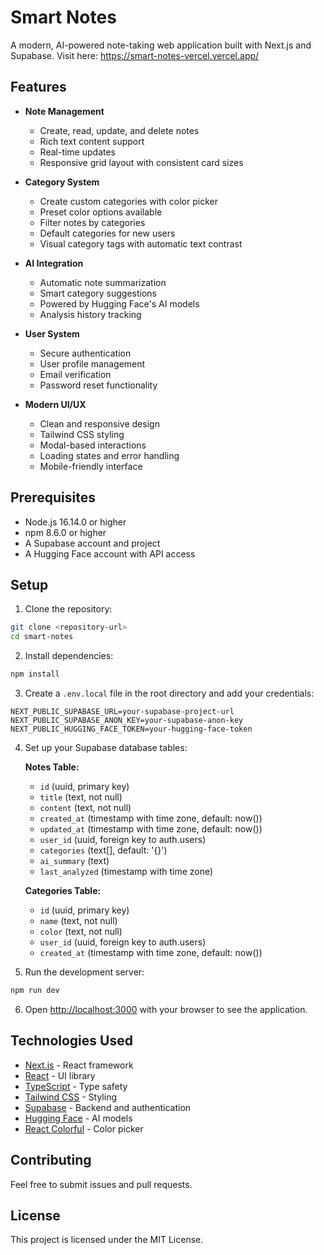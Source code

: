 # Smart Notes

A modern, AI-powered note-taking web application built with Next.js and Supabase.
Visit here: https://smart-notes-vercel.vercel.app/

## Features

- **Note Management**
  - Create, read, update, and delete notes
  - Rich text content support
  - Real-time updates
  - Responsive grid layout with consistent card sizes

- **Category System**
  - Create custom categories with color picker
  - Preset color options available
  - Filter notes by categories
  - Default categories for new users
  - Visual category tags with automatic text contrast

- **AI Integration**
  - Automatic note summarization
  - Smart category suggestions
  - Powered by Hugging Face's AI models
  - Analysis history tracking

- **User System**
  - Secure authentication
  - User profile management
  - Email verification
  - Password reset functionality

- **Modern UI/UX**
  - Clean and responsive design
  - Tailwind CSS styling
  - Modal-based interactions
  - Loading states and error handling
  - Mobile-friendly interface

## Prerequisites

- Node.js 16.14.0 or higher
- npm 8.6.0 or higher
- A Supabase account and project
- A Hugging Face account with API access

## Setup

1. Clone the repository:
```bash
git clone <repository-url>
cd smart-notes
```

2. Install dependencies:
```bash
npm install
```

3. Create a `.env.local` file in the root directory and add your credentials:
```
NEXT_PUBLIC_SUPABASE_URL=your-supabase-project-url
NEXT_PUBLIC_SUPABASE_ANON_KEY=your-supabase-anon-key
NEXT_PUBLIC_HUGGING_FACE_TOKEN=your-hugging-face-token
```

4. Set up your Supabase database tables:

   **Notes Table:**
   - `id` (uuid, primary key)
   - `title` (text, not null)
   - `content` (text, not null)
   - `created_at` (timestamp with time zone, default: now())
   - `updated_at` (timestamp with time zone, default: now())
   - `user_id` (uuid, foreign key to auth.users)
   - `categories` (text[], default: '{}')
   - `ai_summary` (text)
   - `last_analyzed` (timestamp with time zone)

   **Categories Table:**
   - `id` (uuid, primary key)
   - `name` (text, not null)
   - `color` (text, not null)
   - `user_id` (uuid, foreign key to auth.users)
   - `created_at` (timestamp with time zone, default: now())

5. Run the development server:
```bash
npm run dev
```

6. Open [http://localhost:3000](http://localhost:3000) with your browser to see the application.

## Technologies Used

- [Next.js](https://nextjs.org/) - React framework
- [React](https://reactjs.org/) - UI library
- [TypeScript](https://www.typescriptlang.org/) - Type safety
- [Tailwind CSS](https://tailwindcss.com/) - Styling
- [Supabase](https://supabase.io/) - Backend and authentication
- [Hugging Face](https://huggingface.co/) - AI models
- [React Colorful](https://github.com/omgovich/react-colorful) - Color picker

## Contributing

Feel free to submit issues and pull requests.

## License

This project is licensed under the MIT License.
